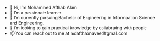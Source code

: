 - 👋 Hi, I’m Mohammed Afthab Alam
- 👀 I’m a passionate learner  
- 🌱 I’m currently pursuing Bachelor of Engineering in Informaation Science and Engineering.
- 💞️ I’m looking to gain practical knowledge by collabrating with people 
- 📫 You can reach out to me at mdafthabnaveed#gmail.com

<!---
mohammedafthab/mohammedafthab is a ✨ special ✨ repository because its `README.md` (this file) appears on your GitHub profile.
You can click the Preview link to take a look at your changes.
--->
